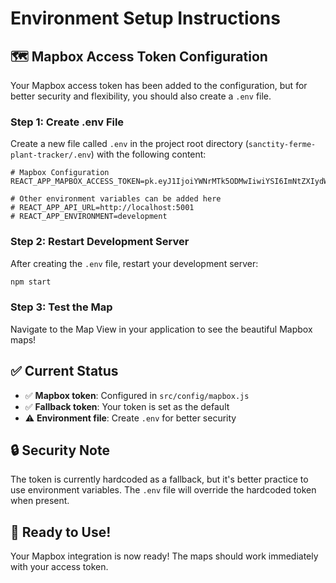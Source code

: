 # Environment Setup Instructions

## 🗺️ **Mapbox Access Token Configuration**

Your Mapbox access token has been added to the configuration, but for better security and flexibility, you should also create a `.env` file.

### **Step 1: Create .env File**

Create a new file called `.env` in the project root directory (`sanctity-ferme-plant-tracker/.env`) with the following content:

```env
# Mapbox Configuration
REACT_APP_MAPBOX_ACCESS_TOKEN=pk.eyJ1IjoiYWNrMTk5ODMwIiwiYSI6ImNtZXIydW4xcTAyNzcya29uMDk0dWZkcWgifQ.y741WAV4fH0ezaPdEYdQrg

# Other environment variables can be added here
# REACT_APP_API_URL=http://localhost:5001
# REACT_APP_ENVIRONMENT=development
```

### **Step 2: Restart Development Server**

After creating the `.env` file, restart your development server:

```bash
npm start
```

### **Step 3: Test the Map**

Navigate to the Map View in your application to see the beautiful Mapbox maps!

## ✅ **Current Status**

- ✅ **Mapbox token**: Configured in `src/config/mapbox.js`
- ✅ **Fallback token**: Your token is set as the default
- ⚠️ **Environment file**: Create `.env` for better security

## 🔒 **Security Note**

The token is currently hardcoded as a fallback, but it's better practice to use environment variables. The `.env` file will override the hardcoded token when present.

## 🎉 **Ready to Use!**

Your Mapbox integration is now ready! The maps should work immediately with your access token.
